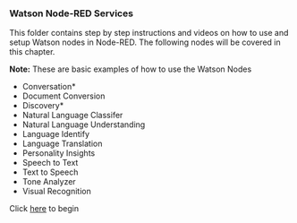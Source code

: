 ### Watson Node-RED Services

This folder contains step by step instructions and videos on how to use and setup Watson nodes in Node-RED. The following nodes will be covered in this chapter.

**Note:** These are basic examples of how to use the Watson Nodes

* Conversation*
* Document Conversion
* Discovery*
* Natural Language Classifer
* Natural Language Understanding
* Language Identify
* Language Translation
* Personality Insights
* Speech to Text
* Text to Speech
* Tone Analyzer
* Visual Recognition

Click [here](https://github.ibm.com/L-Gamerman/NodeRedEducation/tree/master/Chapter%205%20-%20Watson%20%26%20Cognitive%20API%20Nodes/1.%20Overview%20of%20Watson%20Nodes) to begin
